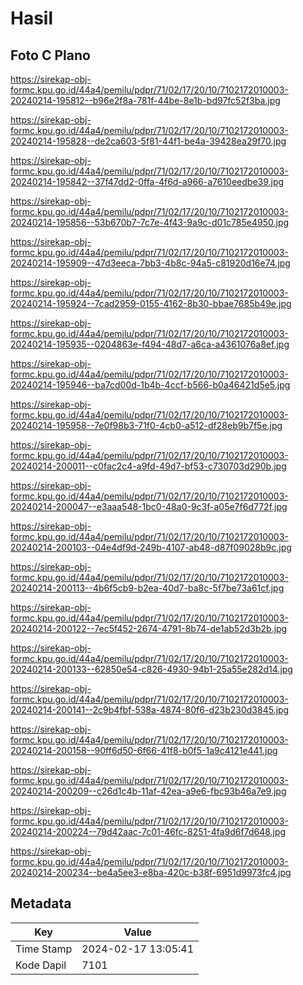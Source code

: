 # Hasil

## Foto C Plano

https://sirekap-obj-formc.kpu.go.id/44a4/pemilu/pdpr/71/02/17/20/10/7102172010003-20240214-195812--b96e2f8a-781f-44be-8e1b-bd97fc52f3ba.jpg

https://sirekap-obj-formc.kpu.go.id/44a4/pemilu/pdpr/71/02/17/20/10/7102172010003-20240214-195828--de2ca603-5f81-44f1-be4a-39428ea29f70.jpg

https://sirekap-obj-formc.kpu.go.id/44a4/pemilu/pdpr/71/02/17/20/10/7102172010003-20240214-195842--37f47dd2-0ffa-4f6d-a966-a7610eedbe39.jpg

https://sirekap-obj-formc.kpu.go.id/44a4/pemilu/pdpr/71/02/17/20/10/7102172010003-20240214-195856--53b670b7-7c7e-4f43-9a9c-d01c785e4950.jpg

https://sirekap-obj-formc.kpu.go.id/44a4/pemilu/pdpr/71/02/17/20/10/7102172010003-20240214-195909--47d3eeca-7bb3-4b8c-94a5-c81920d16e74.jpg

https://sirekap-obj-formc.kpu.go.id/44a4/pemilu/pdpr/71/02/17/20/10/7102172010003-20240214-195924--7cad2959-0155-4162-8b30-bbae7685b49e.jpg

https://sirekap-obj-formc.kpu.go.id/44a4/pemilu/pdpr/71/02/17/20/10/7102172010003-20240214-195935--0204863e-f494-48d7-a6ca-a4361076a8ef.jpg

https://sirekap-obj-formc.kpu.go.id/44a4/pemilu/pdpr/71/02/17/20/10/7102172010003-20240214-195946--ba7cd00d-1b4b-4ccf-b566-b0a46421d5e5.jpg

https://sirekap-obj-formc.kpu.go.id/44a4/pemilu/pdpr/71/02/17/20/10/7102172010003-20240214-195958--7e0f98b3-71f0-4cb0-a512-df28eb9b7f5e.jpg

https://sirekap-obj-formc.kpu.go.id/44a4/pemilu/pdpr/71/02/17/20/10/7102172010003-20240214-200011--c0fac2c4-a9fd-49d7-bf53-c730703d290b.jpg

https://sirekap-obj-formc.kpu.go.id/44a4/pemilu/pdpr/71/02/17/20/10/7102172010003-20240214-200047--e3aaa548-1bc0-48a0-9c3f-a05e7f6d772f.jpg

https://sirekap-obj-formc.kpu.go.id/44a4/pemilu/pdpr/71/02/17/20/10/7102172010003-20240214-200103--04e4df9d-249b-4107-ab48-d87f09028b9c.jpg

https://sirekap-obj-formc.kpu.go.id/44a4/pemilu/pdpr/71/02/17/20/10/7102172010003-20240214-200113--4b6f5cb9-b2ea-40d7-ba8c-5f7be73a61cf.jpg

https://sirekap-obj-formc.kpu.go.id/44a4/pemilu/pdpr/71/02/17/20/10/7102172010003-20240214-200122--7ec5f452-2674-4791-8b74-de1ab52d3b2b.jpg

https://sirekap-obj-formc.kpu.go.id/44a4/pemilu/pdpr/71/02/17/20/10/7102172010003-20240214-200133--62850e54-c826-4930-94b1-25a55e282d14.jpg

https://sirekap-obj-formc.kpu.go.id/44a4/pemilu/pdpr/71/02/17/20/10/7102172010003-20240214-200141--2c9b4fbf-538a-4874-80f6-d23b230d3845.jpg

https://sirekap-obj-formc.kpu.go.id/44a4/pemilu/pdpr/71/02/17/20/10/7102172010003-20240214-200158--90ff6d50-6f66-41f8-b0f5-1a9c4121e441.jpg

https://sirekap-obj-formc.kpu.go.id/44a4/pemilu/pdpr/71/02/17/20/10/7102172010003-20240214-200209--c26d1c4b-11af-42ea-a9e6-fbc93b46a7e9.jpg

https://sirekap-obj-formc.kpu.go.id/44a4/pemilu/pdpr/71/02/17/20/10/7102172010003-20240214-200224--79d42aac-7c01-46fc-8251-4fa9d6f7d648.jpg

https://sirekap-obj-formc.kpu.go.id/44a4/pemilu/pdpr/71/02/17/20/10/7102172010003-20240214-200234--be4a5ee3-e8ba-420c-b38f-6951d9973fc4.jpg


## Metadata

| Key        | Value               |
| ---------- | ------------------- |
| Time Stamp | 2024-02-17 13:05:41 |
| Kode Dapil | 7101                |




